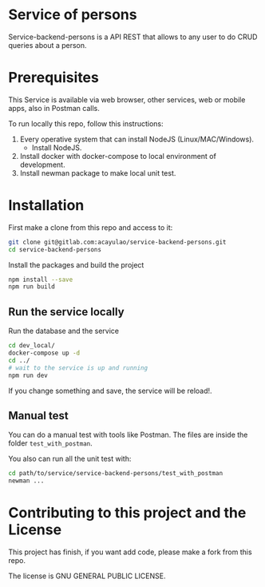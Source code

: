 # Service of persons

Service-backend-persons is a API REST that allows to any user to do CRUD queries about a person.

# Prerequisites

This Service is available via web browser, other services, web or mobile apps, also in Postman calls.

To run locally this repo, follow this instructions:

1.  Every operative system that can install NodeJS (Linux/MAC/Windows).
    *  Install NodeJS.
1.  Install docker with docker-compose to local environment of development.
1.  Install newman package to make local unit test.

# Installation

First make a clone from this repo and access to it:

```bash
git clone git@gitlab.com:acayulao/service-backend-persons.git
cd service-backend-persons
```

Install the packages and build the project
```bash
npm install --save
npm run build
```

## Run the service locally

Run the database and the service
```bash
cd dev_local/
docker-compose up -d
cd ../
# wait to the service is up and running
npm run dev
```

If you change something and save, the service will be reload!.

## Manual test

You can do a manual test with tools like Postman. The files are inside the folder `test_with_postman`.

You also can run all the unit test with:
```bash
cd path/to/service/service-backend-persons/test_with_postman
newman ...
```

# Contributing to this project and the License

This project has finish, if you want add code, please make a fork from this repo.

The license is GNU GENERAL PUBLIC LICENSE.